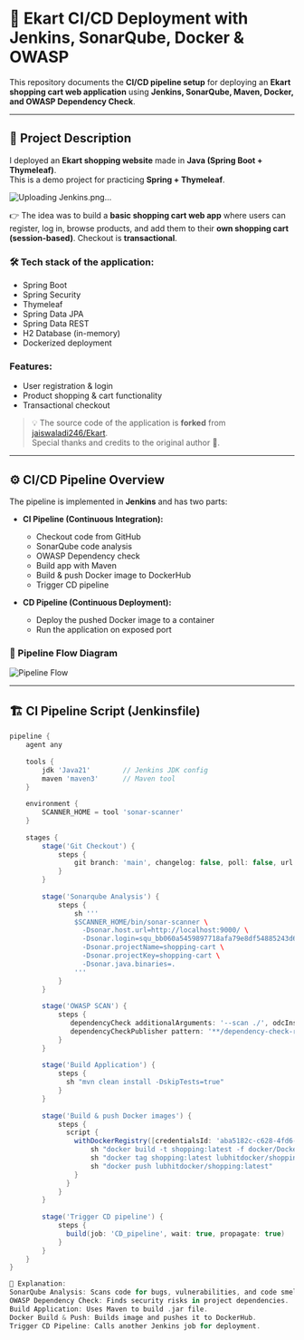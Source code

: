 # 🛒 Ekart CI/CD Deployment with Jenkins, SonarQube, Docker & OWASP

This repository documents the **CI/CD pipeline setup** for deploying an **Ekart shopping cart web application** using **Jenkins, SonarQube, Maven, Docker, and OWASP Dependency Check**.

---

## 📌 Project Description

I deployed an **Ekart shopping website** made in **Java (Spring Boot + Thymeleaf)**.  
This is a demo project for practicing **Spring + Thymeleaf**.  


![Uploading Jenkins.png…]()


👉 The idea was to build a **basic shopping cart web app** where users can register, log in, browse products, and add them to their **own shopping cart (session-based)**. Checkout is **transactional**.

### 🛠️ Tech stack of the application:
- Spring Boot
- Spring Security
- Thymeleaf
- Spring Data JPA
- Spring Data REST
- H2 Database (in-memory)
- Dockerized deployment

### Features:
- User registration & login  
- Product shopping & cart functionality  
- Transactional checkout  

> 💡 The source code of the application is **forked** from [jaiswaladi246/Ekart](https://github.com/jaiswaladi246/Ekart).  
Special thanks and credits to the original author 🙏.

---

## ⚙️ CI/CD Pipeline Overview

The pipeline is implemented in **Jenkins** and has two parts:

- **CI Pipeline (Continuous Integration):**
  - Checkout code from GitHub  
  - SonarQube code analysis  
  - OWASP Dependency check  
  - Build app with Maven  
  - Build & push Docker image to DockerHub  
  - Trigger CD pipeline  

- **CD Pipeline (Continuous Deployment):**
  - Deploy the pushed Docker image to a container  
  - Run the application on exposed port  

### 🔄 Pipeline Flow Diagram

![Pipeline Flow](./e49c9d21-3c95-43b1-aefa-f4d4da575089.png)

---

## 🏗️ CI Pipeline Script (Jenkinsfile)

```groovy
pipeline {
    agent any
    
    tools {
        jdk 'Java21'        // Jenkins JDK config
        maven 'maven3'      // Maven tool
    }
    
    environment {
        SCANNER_HOME = tool 'sonar-scanner'
    }
    
    stages {
        stage('Git Checkout') {
            steps {
                git branch: 'main', changelog: false, poll: false, url: 'https://github.com/jaiswaladi246/Ekart.git'
            }
        }
        
        stage('Sonarqube Analysis') {
            steps {
                sh '''
                $SCANNER_HOME/bin/sonar-scanner \
                  -Dsonar.host.url=http://localhost:9000/ \
                  -Dsonar.login=squ_bb060a5459897718afa79e8df54885243d6f16e4 \
                  -Dsonar.projectName=shopping-cart \
                  -Dsonar.projectKey=shopping-cart \
                  -Dsonar.java.binaries=.
                '''
            }
        }
        
        stage('OWASP SCAN') {
            steps {
               dependencyCheck additionalArguments: '--scan ./', odcInstallation: 'DP-check'
               dependencyCheckPublisher pattern: '**/dependency-check-report.xml'
            }
        }
        
        stage('Build Application') {
            steps {
              sh "mvn clean install -DskipTests=true"
            }
        }
        
        stage('Build & push Docker images') {
            steps {
              script {
                withDockerRegistry([credentialsId: 'aba5182c-c628-4fd6-bd4c-418c70e33be4', url: 'https://index.docker.io/v1/']) {
                    sh "docker build -t shopping:latest -f docker/Dockerfile ."
                    sh "docker tag shopping:latest lubhitdocker/shopping:latest"
                    sh "docker push lubhitdocker/shopping:latest"
                }
              }
            }
        }
        
        stage('Trigger CD pipeline') {
            steps {
              build(job: 'CD_pipeline', wait: true, propagate: true)
            }
        }
    }
}

🔑 Explanation:
SonarQube Analysis: Scans code for bugs, vulnerabilities, and code smells.
OWASP Dependency Check: Finds security risks in project dependencies.
Build Application: Uses Maven to build .jar file.
Docker Build & Push: Builds image and pushes it to DockerHub.
Trigger CD Pipeline: Calls another Jenkins job for deployment.
